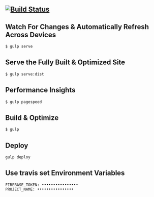 [![Build Status](https://travis-ci.org/tewst/landing-page.svg?branch=master)](https://travis-ci.org/tewst/landing-page)
---

## Watch For Changes & Automatically Refresh Across Devices
```sh
$ gulp serve
```

## Serve the Fully Built & Optimized Site
```sh
$ gulp serve:dist
```

## Performance Insights
```sh
$ gulp pagespeed
```

## Build & Optimize
```sh
$ gulp
```

## Deploy
```sh
gulp deploy
```

## Use travis set Environment Variables
```
FIREBASE_TOKEN: ••••••••••••••••
PROJECT_NAME: ••••••••••••••••
```
